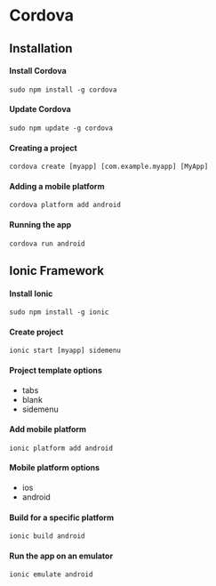 Cordova
=======


Installation
--------------------------------------------------

#### Install Cordova
`sudo npm install -g cordova`

#### Update Cordova
`sudo npm update -g cordova`

#### Creating a project
`cordova create [myapp] [com.example.myapp] [MyApp]`

#### Adding a mobile platform
`cordova platform add android`

#### Running the app
`cordova run android`


Ionic Framework
--------------------------------------------------

#### Install Ionic
`sudo npm install -g ionic`

#### Create project
`ionic start [myapp] sidemenu`

#### Project template options
* tabs
* blank
* sidemenu

#### Add mobile platform
`ionic platform add android`

#### Mobile platform options
* ios
* android

#### Build for a specific platform
`ionic build android`

#### Run the app on an emulator
`ionic emulate android`